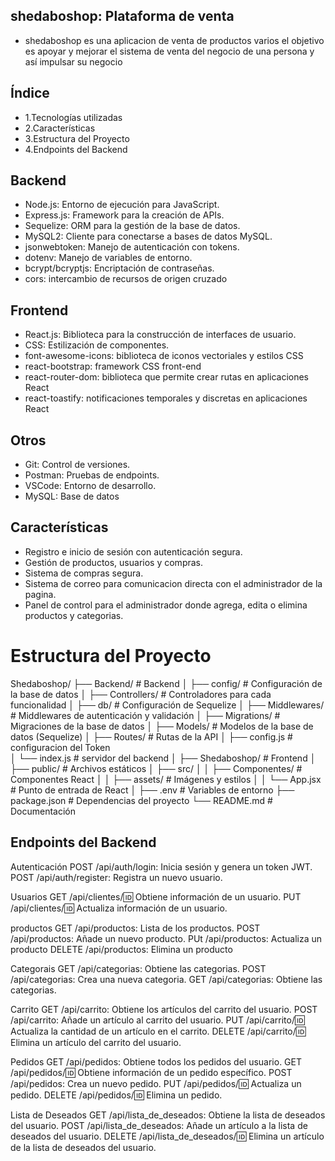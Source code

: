 ## shedaboshop: Plataforma de venta

- shedaboshop es una aplicacion de venta de productos varios el objetivo es apoyar y mejorar el sistema de venta del negocio de una persona y así impulsar su negocio

## Índice

- 1.Tecnologías utilizadas
- 2.Características
- 3.Estructura del Proyecto
- 4.Endpoints del Backend


## Backend

- Node.js: Entorno de ejecución para JavaScript.
- Express.js: Framework para la creación de APIs.
- Sequelize: ORM para la gestión de la base de datos.
- MySQL2: Cliente para conectarse a bases de datos MySQL.
- jsonwebtoken: Manejo de autenticación con tokens.
- dotenv: Manejo de variables de entorno.
- bcrypt/bcryptjs: Encriptación de contraseñas.
- cors: intercambio de recursos de origen cruzado


## Frontend

- React.js: Biblioteca para la construcción de interfaces de usuario.
- CSS: Estilización de componentes.
- font-awesome-icons: biblioteca de iconos vectoriales y estilos CSS
- react-bootstrap:  framework CSS front-end
- react-router-dom: biblioteca que permite crear rutas en aplicaciones React
- react-toastify: notificaciones temporales y discretas en aplicaciones React 
## Otros

- Git: Control de versiones.
- Postman: Pruebas de endpoints.
- VSCode: Entorno de desarrollo.
- MySQL: Base de datos

## Características

- Registro e inicio de sesión con autenticación segura.
- Gestión de productos, usuarios y compras.
- Sistema de compras segura.
- Sistema de correo para comunicacion directa con el administrador de la pagina.
- Panel de control para el administrador donde agrega, edita o elimina productos y categorias.


# Estructura del Proyecto

Shedaboshop/
├── Backend/                  # Backend
│   ├── config/               # Configuración de la base de datos
│   ├── Controllers/          # Controladores para cada funcionalidad
│   ├── db/                   # Configuración de Sequelize
│   ├── Middlewares/          # Middlewares de autenticación y validación
│   ├── Migrations/           # Migraciones de la base de datos
│   ├── Models/               # Modelos de la base de datos (Sequelize)
│   ├── Routes/               # Rutas de la API
│   ├── config.js             # configuracion del Token     
│   └── index.js              # servidor del backend
│
├── Shedaboshop/                 # Frontend
│   ├── public/               # Archivos estáticos
│   ├── src/
│   │   ├── Componentes/      # Componentes React
│   │   ├── assets/           # Imágenes y estilos
│   │   └── App.jsx           # Punto de entrada de React
│
├── .env                      # Variables de entorno
├── package.json              # Dependencias del proyecto
└── README.md                 # Documentación


## Endpoints del Backend


Autenticación
POST /api/auth/login: Inicia sesión y genera un token JWT.
POST /api/auth/register: Registra un nuevo usuario.

Usuarios
GET /api/clientes/:id: Obtiene información de un usuario.
PUT /api/clientes/:id: Actualiza información de un usuario.

productos
GET /api/productos: Lista de los productos.
POST /api/productos: Añade un nuevo producto.
PUt /api/productos: Actualiza un producto
DELETE /api/productos: Elimina un producto

Categorais
GET /api/categorias: Obtiene las categorias.
POST /api/categorias: Crea una nueva categoria.
GET /api/categorias: Obtiene las categorias.

Carrito
GET /api/carrito: Obtiene los artículos del carrito del usuario.
POST /api/carrito: Añade un artículo al carrito del usuario.
PUT /api/carrito/:id: Actualiza la cantidad de un artículo en el carrito.
DELETE /api/carrito/:id: Elimina un artículo del carrito del usuario.

Pedidos
GET /api/pedidos: Obtiene todos los pedidos del usuario.
GET /api/pedidos/:id: Obtiene información de un pedido específico.
POST /api/pedidos: Crea un nuevo pedido.
PUT /api/pedidos/:id: Actualiza un pedido.
DELETE /api/pedidos/:id: Elimina un pedido.

Lista de Deseados
GET /api/lista_de_deseados: Obtiene la lista de deseados del usuario.
POST /api/lista_de_deseados: Añade un artículo a la lista de deseados del usuario.
DELETE /api/lista_de_deseados/:id: Elimina un artículo de la lista de deseados del usuario.